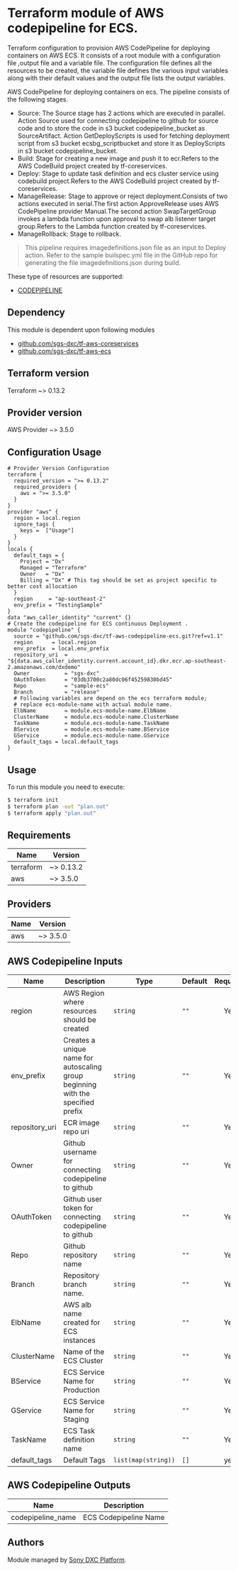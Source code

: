 # Terraform module of AWS codepipeline for ECS.
Terraform configuration to provision AWS CodePipeline for deploying containers on AWS ECS. It consists of a root module with a configuration file ,output file and a variable file. The configuration file defines all the resources to be created, the variable file defines the various input variables along with their default values and the output file lists the output variables. 

AWS CodePipeline for deploying containers on ecs. The pipeline consists of the following stages.
   - Source: The Source stage has 2 actions which are executed in parallel. Action Source used for connecting codepipeline to github for source code and to store the code in s3 bucket codepipeline_bucket as SourceArtifact. Action GetDeployScripts is used for fetching deployment script from s3 bucket ecsbg_scriptbucket and store it as DeployScripts in s3 bucket codepipeline_bucket. 
   - Build: Stage for creating a new image and push it to ecr.Refers to the AWS CodeBuild project created by tf-coreservices.
   - Deploy: Stage to update task definition and ecs cluster service using codebuild project.Refers to the AWS CodeBuild project created by tf-coreservices.
   - ManageRelease: Stage to approve or reject deployment.Consists of two actions executed in serial.The first action ApproveRelease uses AWS CodePipeline provider Manual.The second action SwapTargetGroup invokes a lambda function upon approval to swap alb listener target group.Refers to the Lambda function created by tf-coreservices.
   - ManageRollback: Stage to rollback.
   
> This pipeline requires imagedefinitions.json file as an input to Deploy action. Refer to the sample builspec.yml file in the GitHub repo for generating the file imagedefinitions.json during build.

These type of resources are supported:

* [CODEPIPELINE](https://registry.terraform.io/providers/hashicorp/aws/latest/docs/resources/codepipeline)

## Dependency
This module is dependent upon following modules
* [github.com/sgs-dxc/tf-aws-coreservices](https://github.com/sgs-dxc/tf-aws-coreservices) 
* [github.com/sgs-dxc/tf-aws-ecs](https://github.com/sgs-dxc/tf-aws-ecs)

## Terraform version
Terraform ~> 0.13.2

## Provider version
AWS Provider ~> 3.5.0

## Configuration Usage

```hcl
# Provider Version Configuration
terraform {
  required_version = ">= 0.13.2"
  required_providers {
    aws = ">= 3.5.0"
  }
}
provider "aws" {
  region = local.region
  ignore_tags {
    keys =  ["Usage"]
  } 
}
locals {
  default_tags = {
    Project = "Dx"
    Managed = "Terraform"
    Owner   = "Dx"
    Billing = "Dx" # This tag should be set as project specific to better cost allocation
  }
  region     = "ap-southeast-2"
  env_prefix = "TestingSample"
}
data "aws_caller_identity" "current" {}
# Create the codepipeline for ECS continuous Deployment .  
module "codepipeline" {
  source = "github.com/sgs-dxc/tf-aws-codepipeline-ecs.git?ref=v1.1"
  region      = local.region
  env_prefix  = local.env_prefix
  repository_uri  = "${data.aws_caller_identity.current.account_id}.dkr.ecr.ap-southeast-2.amazonaws.com/dxdemo"
  Owner           = "sgs-dxc"
  OAuthToken      = "03db3700c2a80dc06f45259830bd45"
  Repo            = "sample-ecs"
  Branch          = "release"
  # Following variables are depend on the ecs terraform module; 
  # replace ecs-module-name with actual module name.
  ElbName         = module.ecs-module-name.ElbName
  ClusterName     = module.ecs-module-name.ClusterName  
  TaskName        = module.ecs-module-name.TaskName
  BService        = module.ecs-module-name.BService
  GService        = module.ecs-module-name.GService
  default_tags = local.default_tags
}
```

## Usage

To run this module you need to execute:

```bash
$ terraform init
$ terraform plan -out "plan.out"
$ terraform apply "plan.out"
```

<!-- BEGINNING OF PRE-COMMIT-TERRAFORM DOCS HOOK -->
## Requirements

| Name | Version |
|------|---------|
| terraform | ~> 0.13.2 |
| aws | ~> 3.5.0 |

## Providers

| Name | Version |
|------|---------|
| aws | ~> 3.5.0 |

## AWS Codepipeline Inputs

| Name | Description | Type | Default | Required |
|------|-------------|------|---------|:--------:|
| region | AWS Region where resources should be created | `string` | `""` | Yes |
| env\_prefix | Creates a unique name for autoscaling group beginning with the specified prefix | `string` | `""` | Yes |
| repository\_uri | ECR image repo uri | `string` | `""` | Yes |
| Owner | Github username for connecting codepipeline to github | `string` | `""` | Yes |
| OAuthToken | Github user token for connecting codepipeline to github  | `string` | `""` | Yes |
| Repo | Github repository name | `string` | `""` | Yes |
| Branch | Repository branch name. | `string` | `""` | Yes |
| ElbName | AWS alb name created for ECS instances  | `string` | `""` | Yes |
| ClusterName | Name of the ECS Cluster   | `string` | `""` | Yes |
| BService | ECS Service Name for Production  | `string` | `""` | Yes |
| GService | ECS Service Name for Staging | `string` | `""` | Yes |
| TaskName | ECS Task definition name  | `string` | `""` | Yes |
| default\_tags | Default Tags | `list(map(string))` | `[]` | yes |

## AWS Codepipeline Outputs
| Name | Description |
|------|-------------|
| codepipeline_name | ECS Codepipeline Name |

<!-- END OF PRE-COMMIT-TERRAFORM DOCS HOOK -->

## Authors

Module managed by [Sony DXC Platform](https://).
